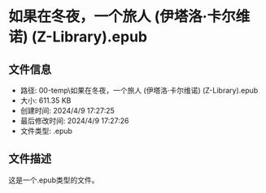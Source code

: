 ﻿# 如果在冬夜，一个旅人 (伊塔洛·卡尔维诺) (Z-Library).epub

## 文件信息
- 路径: 00-temp\如果在冬夜，一个旅人 (伊塔洛·卡尔维诺) (Z-Library).epub
- 大小: 611.35 KB
- 创建时间: 2024/4/9 17:27:25
- 最后修改时间: 2024/4/9 17:27:26
- 文件类型: .epub

## 文件描述
这是一个.epub类型的文件。

